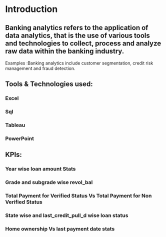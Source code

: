 # Introduction
## Banking analytics refers to the application of data analytics, that is the use of various tools and technologies to collect, process and analyze raw data within the banking industry.
Examples :Banking analytics include customer segmentation, credit risk management and fraud detection.

## Tools & Technologies used:
### Excel
### Sql
### Tableau
### PowerPoint

## KPIs:
### Year wise loan amount Stats
### Grade and subgrade wise revol_bal
### Total Payment for Verified Status Vs Total Payment for Non Verified Status
### State wise and last_credit_pull_d wise loan status
### Home ownership Vs last payment date stats
